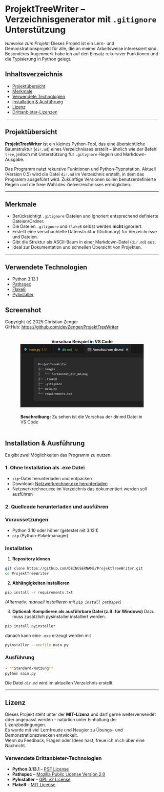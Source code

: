 # ProjektTreeWriter – Verzeichnisgenerator mit `.gitignore` Unterstützung

*Hinweise zum Projekt:*
Dieses Projekt ist ein Lern- und Demonstrationsprojekt für alle, die an meiner Arbeitsweise interessiert sind. Besonderes Augenmerk habe ich auf den Einsatz rekursiver Funktionen und die Typisierung in Python gelegt.

## Inhaltsverzeichnis
- [Projektübersicht](#projektübersicht)
- [Merkmale](#merkmale)
- [Verwendete Technologien](#verwendete-technologien)
- [Installation & Ausführung](#installation--ausführung)
- [Lizenz](#lizenz)
- [Drittanbieter-Lizenzen](#drittanbieter-lizenzen)
---
## Projektübersicht
**ProjektTreeWriter** ist ein kleines Python-Tool, das eine übersichtliche Baumstruktur (`dir.md`) eines Verzeichnisses erstellt – ähnlich wie der Befehl `tree`, jedoch mit Unterstützung für `.gitignore`-Regeln und Markdown-Ausgabe.  

Das Programm nutzt rekursive Funktionen und Python-Typnotation. Aktuell (Version 0.5) wird die Datei `dir.md` im Verzeichnis erstellt, in dem das Programm ausgeführt wird. 
Zukünftige Versionen sollen benutzerdefinierte Regeln und die freie Wahl des Zielverzeichnisses ermöglichen.

---

## Merkmale
- Berücksichtigt `.gitignore`-Dateien und ignoriert entsprechend definierte Dateien/Ordner.
- Die Dateien `.gitignore` und `flake8` selbst werden **nicht** ignoriert.
- Erstellt eine verschachtelte Datenstruktur (Dictionary) für Verzeichnisse und Dateien.
- Gibt die Struktur als ASCII-Baum in einer Markdown-Datei (`dir.md`) aus.
- Ideal zur Dokumentation und schnellen Übersicht von Projekten.
  
---

## Verwendete Technologien
- Python 3.13.1
- [Pathspec](https://github.com/cpburnz/python-pathspec)
- [Flake8](https://flake8.pycqa.org/)
- [PyInstaller](https://www.pyinstaller.org/)

## Screenshot
Copyright (c) 2025 Christian Zenger  
GitHub: https://github.com/devZenger/ProjektTreeWriter

<div style="text-align: center;">
  <b><br>Vorschau Beispiel in VS Code</b><br>
  <img src="images/Screenshot_dir_md.png" alt="Screenshot von dir.md" title="Screenshot von 'dir.md'" style="width:80%; height:auto;"><br>
  <div style="display: inline-block; max-width: 80%; margin: 5px auto; text-align: left;">
    <p>
      <strong>Beschreibung:</strong> Zu sehen ist die Vorschau der dir.md Datei in VS Code
    </p>
  </div>
</div>


## Installation & Ausführung

Es gibt zwei Möglichkeiten das Programm zu nutzen:
### 1. Ohne Installation als .exe Datei
- `zip`-Datei herunterladen und entpacken
- Download: [Netzwerkrechner.exe herunterladen](https://github.com/Name/)
- Netzwerkrechner.exe im Verzeichnis das dokumentiert werden soll ausführen

### 2. Quellcode herunterladen und ausführen
### Voraussetzungen

- Python 3.10 oder höher (getestet mit 3.13.1)
- `pip` (Python-Paketmanager)

### Installation

1. **Repository klonen**
````bash
git clone https://github.com/DEINUSERNAME/ProjektTreeWriter.git
cd ProjektTreeWriter
````

2. **Abhängigkeiten installieren**
````bash
pip install -r requirements.txt
````
*(Alternativ: manuell installieren mit `pip install pathspec`)*

3. **Optional: Kompilieren als ausführbare Datei (z.B. für Windows)**
   Dazu muss zusätzlich pysinstaller installiert werden.
````bash
pip install pyinstaller
````
danach kann eine `.exe` erzeugt werden mit
````bash
pyinstaller --onefile main.py
````


### Ausführung
````bash
- **Standard-Nutzung**
python main.py
````


Die Datei `dir.md` wird im aktuellen Verzeichnis erstellt.


---

## Lizenz
Dieses Projekt steht unter der **MIT-Lizenz** und darf gerne weiterverwendet oder angepasst werden – natürlich unter Einhaltung der Lizenzbedingungen.  
Es wurde mit viel Lernfreude und Neugier zu Übungs- und Demonstrationszwecken entwickelt.  
Wenn du Feedback, Fragen oder Ideen hast, freue ich mich über eine Nachricht.

### Verwendete Drittanbieter-Technologien
- **Python 3.13.1** – [PSF License](https://docs.python.org/3/license.html)
- **Pathspec** – [Mozilla Public License Version 2.0](https://github.com/cpburnz/python-pathspec?tab=MPL-2.0-1-ov-file#readme)
- **PyInstaller** – [GPL v2 License](https://pypi.org/search/?c=License+%3A%3A+OSI+Approved+%3A%3A+GNU+General+Public+License+v2+%28GPLv2%29)
- **Flake8** – [MIT License](https://github.com/PyCQA/flake8/blob/main/LICENSE)
